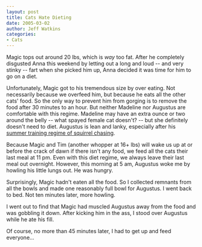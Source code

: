 ```yaml
---
layout: post
title: Cats Hate Dieting
date: 2005-03-02
author: Jeff Watkins
categories:
- Cats
---
```


Magic tops out around 20 lbs, which is *way* too fat. After he completely disgusted Anna this weekend by letting out a long and loud -- and very stinky -- fart when she picked him up, Anna decided it was time for him to go on a diet.

Unfortunately, Magic got to his tremendous size by over eating. Not necessarily because we overfeed him, but because he eats all the other cats' food. So the only way to prevent him from gorging is to remove the food after 30 minutes to an hour. But neither Madeline nor Augustus are comfortable with this regime. Madeline may have an extra ounce or two around the belly -- what spayed female cat doesn't? -- but she definitely doesn't need to diet. Augustus is lean and lanky, especially after his [summer training regime of squirrel chasing][summer training].

Because Magic and Tim (another whopper at 16+ lbs) will wake us up at or before the crack of dawn if there isn't any food, we feed all the cats their last meal at 11 pm. Even with this diet regime, we always leave their last meal out overnight. However, this morning at 5 am, Augustus woke me by howling his little lungs out. He was hungry.

Surprisingly, Magic hadn't eaten all the food. So I collected remnants from all the bowls and made one reasonably full bowl for Augustus. I went back to bed. Not ten minutes later, more howling.

I went out to find that Magic had muscled Augustus away from the food and was gobbling it down. After kicking him in the ass, I stood over Augustus while he ate his fill.

Of course, no more than 45 minutes later, I had to get up and feed everyone...

[summer training]: /2004/09/augustus-gives-chase "Augustus Gives Chase"